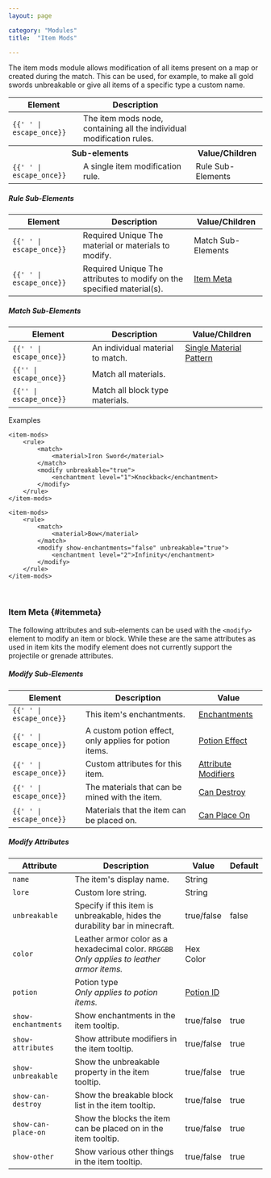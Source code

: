 ```yaml
---
layout: page

category: "Modules"
title:  "Item Mods"

---
```


The item mods module allows modification of all items present on a map or created during the match. This can be used, for example, to make all gold swords unbreakable or give all items of a specific type a custom name.

<div class='table-responsive'>
  <table class='table table-striped table-condensed'>
    <thead>
      <tr>
        <th>Element</th>
        <th>Description</th>
        <th></th>
      </tr>
    </thead>
    <tbody>
      <tr>
        <td>
          <span class='highlight'>
            <code>{{'<item-mods> </item-mods>' | escape_once}}</code>
          </span>
        </td>
        <td>The item mods node, containing all the individual modification rules.</td>
        <td></td>
      </tr>
      <tr>
        <th colspan='2'>Sub-elements</th>
        <th>Value/Children</th>
      </tr>
      <tr>
        <td>
          <span class='highlight'>
            <code>{{'<rule> </rule>' | escape_once}}</code>
          </span>
        </td>
        <td>
          A single item modification rule.
        </td>
        <td>
          <span class='label label-default'>Rule Sub-Elements</span>
        </td>
      </tr>
    </tbody>
  </table>
</div>
<h5>Rule Sub-Elements</h5>
<div class='table-responsive'>
  <table class='table table-striped table-condensed'>
    <thead>
      <tr>
        <th>Element</th>
        <th>Description</th>
        <th>Value/Children</th>
      </tr>
    </thead>
    <tbody>
      <tr>
        <td>
          <span class='highlight'>
            <code>{{'<match> </match>' | escape_once}}</code>
          </span>
        </td>
        <td>
          <span class='label label-danger'>Required</span>
          <span class='label label-warning' title='Only one of this child permitted per parent'>Unique</span>
          The material or materials to modify.
        </td>
        <td>
          <span class='label label-default'>Match Sub-Elements</span>
        </td>
      </tr>
      <tr>
        <td>
          <span class='highlight'>
            <code>{{'<modify> </modify>' | escape_once}}</code>
          </span>
        </td>
        <td>
          <span class='label label-danger'>Required</span>
          <span class='label label-warning' title='Only one of this child permitted per parent'>Unique</span>
          The attributes to modify on the specified material(s).
        </td>
        <td>
          <a href='#itemmeta'>Item Meta</a>
        </td>
      </tr>
    </tbody>
  </table>
</div>
<h5>Match Sub-Elements</h5>
<div class='table-responsive'>
  <table class='table table-striped table-condensed'>
    <thead>
      <tr>
        <th>Element</th>
        <th>Description</th>
        <th>Value/Children</th>
      </tr>
    </thead>
    <tbody>
      <tr>
        <td>
          <span class='highlight'>
            <code>{{'<material> </material>' | escape_once}}</code>
          </span>
        </td>
        <td>An individual material to match.</td>
        <td>
          <a href='/reference/inventory#material_matchers'>Single Material Pattern</a>
        </td>
      </tr>
      <tr>
        <td>
          <span class='highlight'>
            <code>{{'<all-materials/>' | escape_once}}</code>
          </span>
        </td>
        <td>Match all materials.</td>
        <td></td>
      </tr>
      <tr>
        <td>
          <span class='highlight'>
            <code>{{'<all-blocks/>' | escape_once}}</code>
          </span>
        </td>
        <td>Match all block type materials.</td>
        <td></td>
      </tr>
    </tbody>
  </table>
</div>

Examples

    <item-mods>
        <rule>
            <match>
                <material>Iron Sword</material>
            </match>
            <modify unbreakable="true">
                <enchantment level="1">Knockback</enchantment>
            </modify>
        </rule>
    </item-mods>

    <item-mods>
        <rule>
            <match>
                <material>Bow</material>
            </match>
            <modify show-enchantments="false" unbreakable="true">
                <enchantment level="2">Infinity</enchantment>
            </modify>
        </rule>
    </item-mods>

<br/>

### Item Meta {#itemmeta}
The following attributes and sub-elements can be used with the `<modify>` element to modify an item or block.
While these are the same attributes as used in item kits
the modify element does not currently support the projectile or grenade attributes.
<h5>Modify Sub-Elements</h5>
<div class='table-responsive'>
  <table class='table table-striped table-condensed'>
    <thead>
      <tr>
        <th>Element</th>
        <th>Description</th>
        <th>Value</th>
      </tr>
    </thead>
    <tbody>
      <tr>
        <td>
          <span class='highlight'>
            <code>{{'<enchantment> </enchantment>' | escape_once}}</code>
          </span>
        </td>
        <td>This item's enchantments.</td>
        <td>
          <a href='/modules/items#enchantments'>Enchantments</a>
        </td>
      </tr>
      <tr>
        <td>
          <span class='highlight'>
            <code>{{'<effect> </effect>' | escape_once}}</code>
          </span>
        </td>
        <td>A custom potion effect, only applies for potion items.</td>
        <td>
          <a href='/modules/potions'>Potion Effect</a>
        </td>
      </tr>
      <tr>
        <td>
          <span class='highlight'>
            <code>{{'<attribute> </attribute>' | escape_once}}</code>
          </span>
        </td>
        <td>Custom attributes for this item.</td>
        <td>
          <a href='/modules/items#attributes'>Attribute Modifiers</a>
        </td>
      </tr>
      <tr>
        <td>
          <span class='highlight'>
            <code>{{'<can-destroy> </can-destroy>' | escape_once}}</code>
          </span>
        </td>
        <td>The materials that can be mined with the item.</td>
        <td>
          <a href='/modules/items#can-destroy'>Can Destroy</a>
        </td>
      </tr>
      <tr>
        <td>
          <span class='highlight'>
            <code>{{'<can-place-on> </can-place-on>' | escape_once}}</code>
          </span>
        </td>
        <td>Materials that the item can be placed on.</td>
        <td>
          <a href='/modules/items#can-destroy'>Can Place On</a>
        </td>
      </tr>
    </tbody>
  </table>
</div>
<h5>Modify Attributes</h5>
<div class='table-responsive'>
  <table class='table table-striped table-condensed'>
    <thead>
      <tr>
        <th>Attribute</th>
        <th>Description</th>
        <th>Value</th>
        <th>Default</th>
      </tr>
    </thead>
    <tbody>
      <tr>
        <td>
          <code>name</code>
        </td>
        <td>The item's display name.</td>
        <td>
          <span class='label label-primary'>String</span>
        </td>
        <td></td>
      </tr>
      <tr>
        <td>
          <code>lore</code>
        </td>
        <td>Custom lore string.</td>
        <td>
          <span class='label label-primary'>String</span>
        </td>
        <td></td>
      </tr>
      <tr>
        <td>
          <code>unbreakable</code>
        </td>
        <td>
          Specify if this item is unbreakable, hides the durability bar in minecraft.
        </td>
        <td>
          <span class='label label-primary'>true/false</span>
        </td>
        <td>false</td>
      </tr>
      <tr>
        <td>
          <code>color</code>
        </td>
        <td>
          Leather armor color as a hexadecimal color. <code>RRGGBB</code>
          <br/>
          <i>Only applies to leather armor items.</i>
        </td>
        <td>
          <span class='label label-primary'>Hex Color</span>
        </td>
        <td></td>
      </tr>
      <tr>
        <td>
          <code>potion</code>
        </td>
        <td>
          Potion type
          <br/>
          <i>Only applies to potion items.</i>
        </td>
        <td>
          <a href='http://minecraft.gamepedia.com/Potion#Data_values'>Potion ID</a>
        </td>
        <td></td>
      </tr>
      <tr>
        <td>
          <code>show-enchantments</code>
        </td>
        <td>
          Show enchantments in the item tooltip.
        </td>
        <td>
          <span class='label label-primary'>true/false</span>
        </td>
        <td>true</td>
      </tr>
      <tr>
        <td>
          <code>show-attributes</code>
        </td>
        <td>
          Show attribute modifiers in the item tooltip.
        </td>
        <td>
          <span class='label label-primary'>true/false</span>
        </td>
        <td>true</td>
      </tr>
      <tr>
        <td>
          <code>show-unbreakable</code>
        </td>
        <td>
          Show the unbreakable property in the item tooltip.
        </td>
        <td>
          <span class='label label-primary'>true/false</span>
        </td>
        <td>true</td>
      </tr>
      <tr>
        <td>
          <code>show-can-destroy</code>
        </td>
        <td>
          Show the breakable block list in the item tooltip.
        </td>
        <td>
          <span class='label label-primary'>true/false</span>
        </td>
        <td>true</td>
      </tr>
      <tr>
        <td>
          <code>show-can-place-on</code>
        </td>
        <td>
          Show the blocks the item can be placed on in the item tooltip.
        </td>
        <td>
          <span class='label label-primary'>true/false</span>
        </td>
        <td>true</td>
      </tr>
      <tr>
        <td>
          <code>show-other</code>
        </td>
        <td>
          Show various other things in the item tooltip.
        </td>
        <td>
          <span class='label label-primary'>true/false</span>
        </td>
        <td>true</td>
      </tr>
    </tbody>
  </table>
</div>
